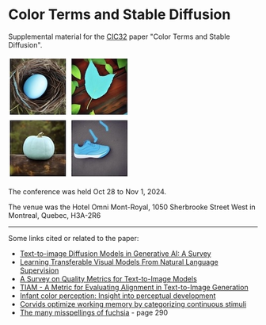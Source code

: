 # Color Terms and Stable Diffusion

Supplemental material for the [CIC32](https://www.imaging.org/IST/IST/Conferences/CIC/CIC2024/CIC_Home.aspx) paper "Color Terms and Stable Diffusion".

<img src="images/CIC32-color_terms_and_stable_diffusion-blues.jpg">

The conference was held Oct 28 to Nov 1, 2024.

The venue was the Hotel Omni Mont-Royal, 1050 Sherbrooke Street West in Montreal, Quebec, H3A-2R6

---

Some links cited or related to the paper:

* [Text-to-image Diffusion Models in Generative AI: A Survey](https://arxiv.org/pdf/2303.07909)
* [Learning Transferable Visual Models From Natural Language Supervision](https://arxiv.org/abs/2103.00020)
* [A Survey on Quality Metrics for Text-to-Image Models](https://arxiv.org/pdf/2403.11821)
* [TIAM - A Metric for Evaluating Alignment in Text-to-Image Generation](https://openaccess.thecvf.com/content/WACV2024/papers/Grimal_TIAM_-_A_Metric_for_Evaluating_Alignment_in_Text-to-Image_Generation_WACV_2024_paper.pdf)
* [Infant color perception: Insight into perceptual development](https://srcd.onlinelibrary.wiley.com/doi/full/10.1111/cdep.12447#:~:text=Infants%20are%20barely%20able%20to,statistical%20regularities%20of%20natural%20scenes.)
* [Corvids optimize working memory by categorizing continuous stimuli](https://www.ncbi.nlm.nih.gov/pmc/articles/PMC10628182/)
* [The many misspellings of fuchsia](https://core.ac.uk/download/pdf/323897483.pdf#page=290) - page 290
